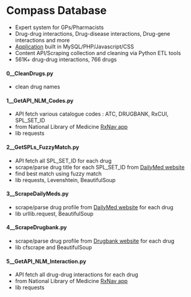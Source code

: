 # Compass Database
- Expert system for GPs/Pharmacists
- Drug-drug interactions, Drug-disease interactions, Drug-gene interactions and more
- <a href="https://github.com/bjmcnamee/Compass_Application">Application</a> built in MySQL/PHP/Javascript/CSS
- Content API/Scraping collection and cleaning via Python ETL tools
- 561K+ drug-drug interactions, 766 drugs
####
####
#### 0__CleanDrugs.py 
- clean drug names

#### 1__GetAPI_NLM_Codes.py 
- API fetch various catalogue codes : ATC, DRUGBANK, RxCUI, SPL_SET_ID
- from National Library of Medicine <a href="https://mor.nlm.nih.gov/RxNav/">RxNav app</a>
- lib requests

#### 2__GetSPLs_FuzzyMatch.py
- API fetch all SPL_SET_ID for each drug
- scrape/parse drug title for each SPL_SET_ID from <a href="https://dailymed.nlm.nih.gov/dailymed/">DailyMed website</a> 
- find best match using fuzzy match
- lib requests, Levenshtein, BeautifulSoup

#### 3__ScrapeDailyMeds.py
- scrape/parse drug profile from <a href="https://dailymed.nlm.nih.gov/dailymed/">DailyMed website</a> for each drug
- lib urllib.request, BeautifulSoup

#### 4__ScrapeDrugbank.py
- scrape/parse drug profile from <a href="https://go.drugbank.com/drugs">Drugbank website</a> for each drug
- lib cfscrape and BeautifulSoup

#### 5__GetAPI_NLM_Interaction.py
- API fetch all drug-drug interactions for each drug 
- from National Library of Medicine <a href="https://mor.nlm.nih.gov/RxNav/">RxNav app</a>
- lib requests
